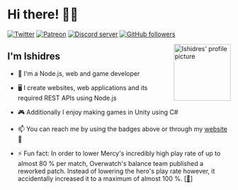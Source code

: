 # Hi there! 👋😄
[![Twitter](https://img.shields.io/twitter/url?label=Tweet%20me&style=social&url=https%3A%2F%2Ftwitter.com%2FIshidres_Ent)](https://twitter.com/Ishidres_Ent)
[![Patreon](https://img.shields.io/badge/dynamic/json?url=https://www.patreon.com/api/campaigns/658859&label=Patreon&query=data.attributes.patron_count&suffix=%20patrons&color=f86754)](https://patreon.com/Ishidres)
[![Discord server](https://img.shields.io/discord/741333704273690765?color=7289DA&label=Discord%20server&logo=Discord&logoColor=ffffff)](https://discord.gg/6FZAurp)
[![GitHub followers](https://img.shields.io/github/followers/Ishidres?style=social)](https://github.com/Ishidres)

<a href="https://ishidres.eu/"><img alt="Ishidres' profile picture" src="https://github.com/Ishidres.png" align="right" height="128" /></a>

## I'm Ishidres

- 👋 I'm a Node.js, web and game developer

- 🖥 I create websites, web applications and its required REST APIs using Node.js

- 🎮 Additionally I enjoy making games in Unity using C#

- 📫 You can reach me by using the badges above or through my [website](https://ishidres.eu) 🙂

- ⚡ Fun fact: In order to lower Mercy's incredibly high play rate of up to almost 80 % per match, Overwatch's balance team published a reworked patch. Instead of lowering the hero's play rate however, it accidentally increased it to a maximum of almost 100 %. [[__🔗__]](https://youtu.be/skAkzboOWL8?t=264)
